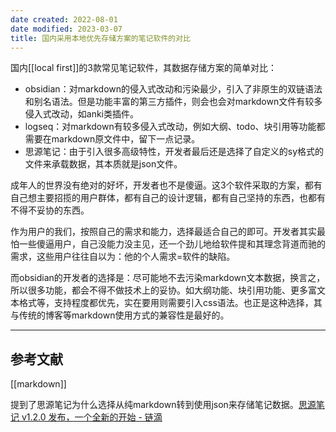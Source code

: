 ```yaml
---
date created: 2022-08-01
date modified: 2023-03-07
title: 国内采用本地优先存储方案的笔记软件的对比
---
```


国内[[local first]]的3款常见笔记软件，其数据存储方案的简单对比：

- obsidian：对markdown的侵入式改动和污染最少，引入了非原生的双链语法和别名语法。但是功能丰富的第三方插件，则会也会对markdown文件有较多侵入式改动，如anki类插件。
- logseq：对markdown有较多侵入式改动，例如大纲、todo、块引用等功能都需要在markdown原文件中，留下一点记录。
- 思源笔记：由于引入很多高级特性，开发者最后还是选择了自定义的sy格式的文件来承载数据，其本质就是json文件。

成年人的世界没有绝对的好坏，开发者也不是傻逼。这3个软件采取的方案，都有自己想主要招揽的用户群体，都有自己的设计逻辑，都有自己坚持的东西，也都有不得不妥协的东西。

作为用户的我们，按照自己的需求和能力，选择最适合自己的即可。开发者其实最怕一些傻逼用户，自己没能力没主见，还一个劲儿地给软件提和其理念背道而驰的需求，这些用户往往自以为：他的个人需求=软件的缺陷。

而obsidian的开发者的选择是：尽可能地不去污染markdown文本数据，换言之，所以很多功能，都会不得不做技术上的妥协。如大纲功能、块引用功能、更多富文本格式等，支持程度都优先，实在要用则需要引入css语法。也正是这种选择，其与传统的博客等markdown使用方式的兼容性是最好的。

---

## 参考文献

[[markdown]]

提到了思源笔记为什么选择从纯markdown转到使用json来存储笔记数据。[思源笔记 v1.2.0 发布，一个全新的开始 - 链滴](https://ld246.com/article/1626313293676)
